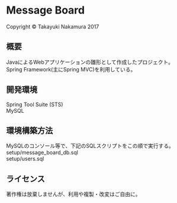 # Message Board
Copyright © Takayuki Nakamura 2017

## 概要
JavaによるWebアプリケーションの雛形として作成したプロジェクト。  
Spring Framework(主にSpring MVC)を利用している。

## 開発環境
Spring Tool Suite (STS)  
MySQL

## 環境構築方法
MySQLのコンソール等で、下記のSQLスクリプトをこの順で実行する。  
setup/message_board_db.sql  
setup/users.sql

## ライセンス
著作権は放棄しませんが、利用や複製・改変はご自由に。

